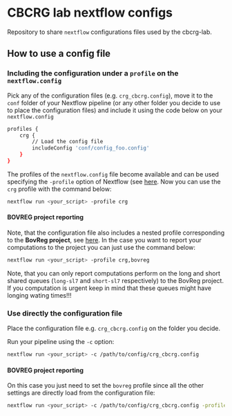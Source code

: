 # CBCRG lab nextflow configs

Repository to share `nextflow` configurations files used by the cbcrg-lab.

## How to use a config file
### Including the configuration under a `profile` on the `nextflow.config`

Pick any of the configuration files (e.g. `crg_cbcrg.config`), move it to the `conf` folder of your Nextflow pipeline (or any other folder you decide to use to place the configuration files) and include it using the code below on your `nextflow.config`

```bash
profiles {
    crg {
        // Load the config file
        includeConfig 'conf/config_foo.config'
    }
}
```

The profiles of the `nextflow.config` file become available and can be used  specifying the `-profile` option of Nextflow (see [here](https://www.nextflow.io/docs/latest/config.html#config-profiles). Now you can use the `crg` profile with the command below:

```bash
nextflow run <your_script> -profile crg
```

#### BOVREG project reporting

Note, that the configuration file also includes a nested profile corresponding to the **BovReg project**, see [here](https://github.com/cbcrg/lab_nxf_configs/blob/b6feef65f58bc96b7df2e7fee5909be8137b1f28/conf/crg_cbcrg.config#L100-L113). In the case you want to report your computations to the project you can just use the command below:

```bash
nextflow run <your_script> -profile crg,bovreg
```

Note, that you can only report computations perform on the long and short shared queues (`long-sl7` and `short-sl7` respectively) to the BovReg project. If you computation is urgent keep in mind that these queues might have longing
wating times!!!

### Use directly the configuration file

Place the configuration file e.g. `crg_cbcrg.config` on the folder you decide.

Run your pipeline using the `-c` option:

```bash
nextflow run <your_script> -c /path/to/config/crg_cbcrg.config
```

#### BOVREG project reporting

On this case you just need to set the `bovreg` profile since all the other settings are directly load from the configuration file:

```bash
nextflow run <your_script> -c /path/to/config/crg_cbcrg.config -profile bovreg
```
